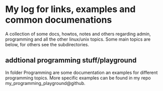 My log for links, examples and common documenations
===================================================

A collection of some docs, howtos, notes and others regarding admin, programming and all the other linux/unix topics. Some main topics are below, for others see the subdirectories.


addtional programming stuff/playground
--------------------------------------

In folder Programming are some documentation an examples for different programming topics.
More specific examples can be found in my repo my_programming_playground@github.
